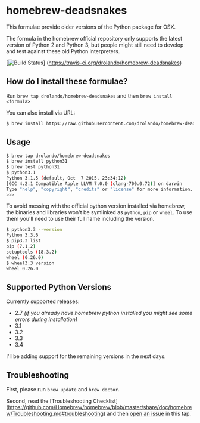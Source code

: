 # homebrew-deadsnakes

This formulae provide older versions of the Python package for OSX.

The formula in the homebrew official repository
only supports the latest version of Python 2 and Python 3, but people might still need to develop and test against 
these old Python interpreters. 

[![Build Status](https://travis-ci.org/drolando/homebrew-deadsnakes.svg)]
(https://travis-ci.org/drolando/homebrew-deadsnakes)

## How do I install these formulae?
Run `brew tap drolando/homebrew-deadsnakes` and then `brew install <formula>`

You can also install via URL:

``` bash
$ brew install https://raw.githubusercontent.com/drolando/homebrew-deadsnakes/master/Formula/<formula>.rb
```

## Usage

``` bash
$ brew tap drolando/homebrew-deadsnakes
$ brew install python31
$ brew test python31
$ python3.1
Python 3.1.5 (default, Oct  7 2015, 23:34:12)
[GCC 4.2.1 Compatible Apple LLVM 7.0.0 (clang-700.0.72)] on darwin
Type "help", "copyright", "credits" or "license" for more information.
>>>
```

To avoid messing with the official python version installed via homebrew, the binaries and libraries won't be
symlinked as `python`, `pip` or `wheel`. To use them you'll need to use their full name including the version.

``` bash
$ python3.3 --version
Python 3.3.6
$ pip3.3 list
pip (7.1.2)
setuptools (18.3.2)
wheel (0.26.0)
$ wheel3.3 version
wheel 0.26.0
```

## Supported Python Versions
Currently supported releases:

- 2.7  *(if you already have homebrew python installed you might see some errors during installation)*
- 3.1
- 3.2
- 3.3
- 3.4

I'll be adding support for the remaining versions in the next days.
## Troubleshooting
First, please run `brew update` and `brew doctor`.

Second, read the [Troubleshooting Checklist]
(https://github.com/Homebrew/homebrew/blob/master/share/doc/homebrew/Troubleshooting.md#troubleshooting) 
and then [open an issue](https://github.com/drolando/homebrew-deadsnakes/issues/new) in this tap.

